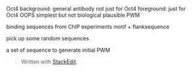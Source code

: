 
Oct4 
background: general antibody not just for Oct4
foreground: just for Oct4
OOPS simplest but not biological plausible
PWM

binding sequences from ChIP experiments
motif + flanksequence

pick up some random sequences

a set of sequence to generate initial PWM

> Written with [StackEdit](https://stackedit.io/).
>
<!--stackedit_data:
eyJoaXN0b3J5IjpbLTExNjgzMjQ5NjQsLTIwOTE0NjMyNjMsLT
E2NzkzMzUzOTAsNTYwOTYwMjQsMjA0Mzg1OTQ1MiwtODg4ODg4
NDk4LDczMDk5ODExNl19
-->